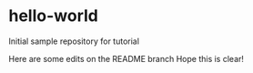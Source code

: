 # hello-world
Initial sample repository for tutorial 

Here are some edits on the README branch
Hope this is clear!
